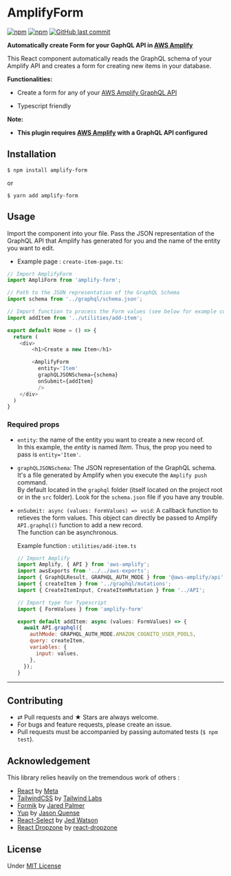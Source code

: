 # AmplifyForm

[![npm](https://img.shields.io/npm/v/amplify-form.svg?style=flat-square)](https://www.npmjs.com/package/amplify-form)
[![npm](https://img.shields.io/npm/dt/amplify-form.svg?style=flat-square)](https://www.npmjs.com/package/amplify-form)
[![GitHub last commit](https://img.shields.io/github/last-commit/sicamois/amplify-form.svg?style=flat-square)](https://github.com/sicamois/amplify-form)

**Automatically create Form for your GaphQL API in [AWS Amplify](https://github.com/aws-amplify/amplify-js)**

This React component automatically reads the GraphQL schema of your Amplify API and creates a form for creating new items in your database.

**Functionalities:**

- Create a form for any of your [AWS Amplify GraphQL API](https://docs.amplify.aws/lib/graphqlapi/getting-started/q/platform/js/)
<!-- - Add files or images, they are automaticcaly uploaded to your [AWS Amplify Storage](https://docs.amplify.aws/lib/storage/getting-started/q/platform/js/)
- Add relationship between items
- Display custom field labels
- Customize form apperance
- Customize field apperance -->
- Typescript friendly

**Note:**

- **This plugin requires [AWS Amplify](https://github.com/aws-amplify/amplify-js) with a GraphQL API configured**

## Installation

```console
$ npm install amplify-form
```

or

```console
$ yarn add amplify-form
```

## Usage

Import the component into your file. Pass the JSON representation of the GraphQL API that Amplify has generated for you and the name of the entity you want to edit.

- Example page : `create-item-page.ts`:

```js
// Import AmplifyForm
import AmpliForm from 'amplify-form';

// Path to the JSON representation of the GraphQL Schema
import schema from '../graphql/schema.json';

// Import function to process the Form values (see below for example code)
import addItem from '../utilities/add-item';

export default Home = () => {
  return (
    <div>
        <h1>Create a new Item</h1>

        <AmplifyForm
          entity='Item'
          graphQLJSONSchema={schema}
          onSubmit={addItem}
          />
    </div>
  )
}

```

### Required props

- `entity`: the name of the entity you want to create a new record of.  
  In this example, the *entity* is named *Item*. Thus, the prop you need to pass is `entity='Item'`.  

- `graphQLJSONSchema`: The JSON representation of the GraphQL schema. It's a file generated by Amplify when you execute the `Amplify push` command.  
  By default located in the `graphql` folder (itself located on the project root or in the `src` folder). Look for the `schema.json` file if you have any trouble.  

- `onSubmit: async (values: FormValues) => void`: A callback function to retieves the form values. This object can directly be passed to Amplify `API.graphql()` function to add a new record.  
  The function can be asynchronous.

  Example function : `utilities/add-item.ts`

  ```js
  // Import Amplify
  import Amplify, { API } from 'aws-amplify';
  import awsExports from '../../aws-exports';
  import { GraphQLResult, GRAPHQL_AUTH_MODE } from '@aws-amplify/api';
  import { createItem } from '../graphql/mutations';
  import { CreateItemInput, CreateItemMutation } from '../API';

  // Import type for Typescript
  import { FormValues } from 'amplify-form'

  export default addItem: async (values: FormValues) => {
    await API.graphql({
      authMode: GRAPHQL_AUTH_MODE.AMAZON_COGNITO_USER_POOLS,
      query: createItem,
      variables: {
        input: values,
      },
    });
  }

  ```

<!-- ## Add images or files

### File field declaration

### Amplify storage props -->

<!-- ## Relationship -->

<!-- ## Field labels -->

<!-- ## Theming -->

<!-- ## Field customisation -->

---

## Contributing

- ⇄ Pull requests and ★ Stars are always welcome.
- For bugs and feature requests, please create an issue.
- Pull requests must be accompanied by passing automated tests (`$ npm test`).

## Acknowledgement

This library relies heavily on the tremendous work of others :

- [React](https://github.com/facebook/react) by [Meta](https://github.com/facebook)
- [TailwindCSS](https://github.com/tailwindlabs/tailwindcss) by [Tailwind Labs](https://github.com/tailwindlabs)
- [Formik](https://github.com/jaredpalmer/formik) by [Jared Palmer](https://github.com/jaredpalmer)
- [Yup](https://github.com/jquense/yup) by [Jason Quense](https://github.com/jquense)
- [React-Select](https://github.com/JedWatson/react-select) by [Jed Watson](https://github.com/JedWatson)
- [React Dropzone](https://github.com/react-dropzone/react-dropzone) by [react-dropzone](https://github.com/react-dropzone)
  
## License

Under [MIT License](LICENSE)
